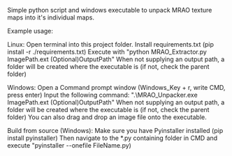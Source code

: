 Simple python script and windows executable to unpack MRAO texture maps into it's individual maps.

Example usage:

  Linux:
    Open terminal into this project folder.
    Install requirements.txt (pip install -r ./requirements.txt)
    Execute with "python MRAO_Extractor.py ImagePath.ext (Optional)OutputPath"
    When not supplying an output path, a folder will be created where the executable is (if not, check the parent folder)

  Windows:
    Open a Command prompt window (Windows_Key + r, write CMD, press enter)
    Input the following command: ".\MRAO_Unpacker.exe ImagePath.ext (Optional)OutputPath"
    When not supplying an output path, a folder will be created where the executable is (if not, check the parent folder)
    You can also drag and drop an image file onto the executable.


  Build from source (Windows):
    Make sure you have Pyinstaller installed (pip install pyinstaller)
    Then navigate to the *.py containing folder in CMD and execute "pyinstaller --onefile FileName.py)
